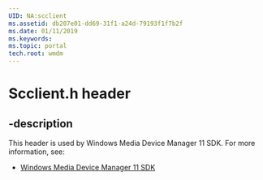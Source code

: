```yaml
---
UID: NA:scclient
ms.assetid: db207e01-dd69-31f1-a24d-79193f1f7b2f
ms.date: 01/11/2019
ms.keywords: 
ms.topic: portal
tech.root: wmdm
---
```


# Scclient.h header


## -description


This header is used by Windows Media Device Manager 11 SDK. For more information, see:

- [Windows Media Device Manager 11 SDK](../_wmdm/index.md)

